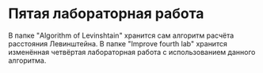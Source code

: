 # Пятая лабораторная работа
В папке "Algorithm of Levinshtain" хранится сам алгоритм расчёта расстояния Левинштейна.
В папке "Improve fourth lab" хранится изменённая четвёртая лабораторная работа с использованием данного алгоритма.